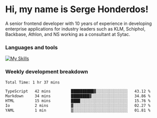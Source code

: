 # Hi, my name is Serge Honderdos!

A senior frontend developer with 10 years of experience in developing enterprise applications for industry leaders such as KLM, Schiphol, Backbase, Athlon, and NS working as a consultant at Sytac.

### Languages and tools
[![My Skills](https://skillicons.dev/icons?i=js,ts,angular,react,vue,nodejs,sqlite,postgres,mongodb,git,azure)](#)

### Weekly development breakdown
<!--START_SECTION:waka-->

```txt
Total Time: 1 hr 37 mins

TypeScript   42 mins         ██████████▓░░░░░░░░░░░░░░   43.12 %
Markdown     34 mins         ████████▓░░░░░░░░░░░░░░░░   34.86 %
HTML         15 mins         ████░░░░░░░░░░░░░░░░░░░░░   15.76 %
Io           2 mins          ▓░░░░░░░░░░░░░░░░░░░░░░░░   02.27 %
YAML         1 min           ▒░░░░░░░░░░░░░░░░░░░░░░░░   01.81 %
```

<!--END_SECTION:waka-->

